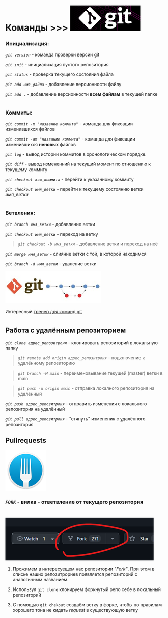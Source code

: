 Команды >>> ![GITlogo](git.png)
======

### Инициализация:

*`git version`* - команда проверки версии git

*`git init`* - инициализация пустого репозитория 

*`git status`* - проверка текущего состояния файла

*`git add имя_файла`* - добавление версионности файлу

*`git add .`* - добавление версионности **всем файлам** в текущей папке
#

### Коммиты:

*`git commit -m "название коммита"`* - команда для фиксации изменившихся файлов 

*`git commit -am "название коммита"`* - команда для фиксации изменившихся **неновых** файлов 

*`git log`* - вывод истории коммитов в хронологическом порядке. 

*`git diff`* - вывод измененний на текущий момент по отношению к текущему коммиту

*`git checkout хэш_коммита`* - перейти к указанному коммиту

*`git checkout имя_ветки`* - перейти к текущему состоянию ветки *имя_ветки*
#

### Ветвления:

*`git branch имя_ветки`* - добавление ветки

*`git checkout имя_ветки`* - переход на ветку
> *`git checkout -b имя_ветки`* - добавление ветки и переход на неё

*`git merge имя_ветки`* - слияние ветки с той, в которой находимся

*`git branch -d имя_ветки`* - удаление ветки

![Ветки](GitLab.jpg)


Интересный [тренер для команд git](https://learngitbranching.js.org/?locale=ru_RU "перейти на learngitbranching.js.org")
#

## Работа с удалённым репозиторием

*`git clone адрес_репозитроия`* - клонировать репозиторий в локальную папку

>*`git remote add origin адрес_репозитроия`* - подключение к удалённому репозиторию

>*`git branch -M main`* - переименовывание текущей (master) ветки в main

>*`git push -u origin main`* - отправка локалного репозитория на удалённый

*`git push адрес_репозитроия`* - отправить изменения с локального репозитория на удалённый

*`git pull адрес_репозитроия`* - "стянуть" изменения с удалённого репозитория

## Pullrequests

![Вилка](fork.png)
### __*`FORK`* - вилка - ответвление от текущего репозитория__
#
![Скриншот кнопки Fork](fork_git.png)
1. Прожимем в интересуещем нас репозитории *"Fork"*. При этом в списке наших репозитрориев появляется репозиторий с аналогичным названием.

2. Используя `git clone` клонируем форкнутый репо себе в локальный репозиторий

3. С помощью `git chekout` создаём ветку в форке, чтобы по правилам хорошего тона не кидать *request* в существующую ветку

